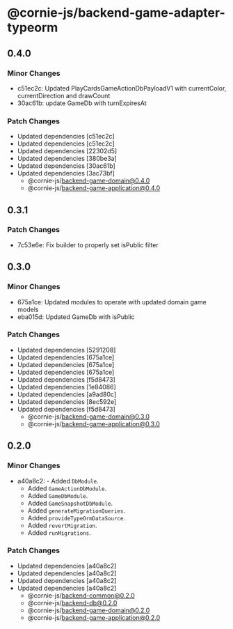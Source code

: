 # @cornie-js/backend-game-adapter-typeorm

## 0.4.0

### Minor Changes

- c51ec2c: Updated PlayCardsGameActionDbPayloadV1 with currentColor, currentDirection and drawCount
- 30ac61b: update GameDb with turnExpiresAt

### Patch Changes

- Updated dependencies [c51ec2c]
- Updated dependencies [c51ec2c]
- Updated dependencies [22302d5]
- Updated dependencies [380be3a]
- Updated dependencies [30ac61b]
- Updated dependencies [3ac73bf]
  - @cornie-js/backend-game-domain@0.4.0
  - @cornie-js/backend-game-application@0.4.0

## 0.3.1

### Patch Changes

- 7c53e6e: Fix builder to properly set isPublic filter

## 0.3.0

### Minor Changes

- 675a1ce: Updated modules to operate with updated domain game models
- eba015d: Updated GameDb with isPublic

### Patch Changes

- Updated dependencies [5291208]
- Updated dependencies [675a1ce]
- Updated dependencies [675a1ce]
- Updated dependencies [675a1ce]
- Updated dependencies [f5d8473]
- Updated dependencies [1e84086]
- Updated dependencies [a9ad80c]
- Updated dependencies [8ec592e]
- Updated dependencies [f5d8473]
  - @cornie-js/backend-game-domain@0.3.0
  - @cornie-js/backend-game-application@0.3.0

## 0.2.0

### Minor Changes

- a40a8c2: - Added `DbModule`.
  - Added `GameActionDbModule`.
  - Added `GameDbModule`.
  - Added `GameSnapshotDbModule`.
  - Added `generateMigrationQueries`.
  - Added `provideTypeOrmDataSource`.
  - Added `revertMigration`.
  - Added `runMigrations`.

### Patch Changes

- Updated dependencies [a40a8c2]
- Updated dependencies [a40a8c2]
- Updated dependencies [a40a8c2]
- Updated dependencies [a40a8c2]
  - @cornie-js/backend-common@0.2.0
  - @cornie-js/backend-db@0.2.0
  - @cornie-js/backend-game-domain@0.2.0
  - @cornie-js/backend-game-application@0.2.0
